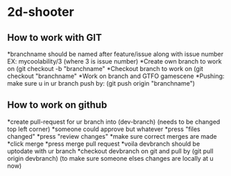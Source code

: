 # 2d-shooter

## How to work with GIT
*branchname should be named after feature/issue along with issue number EX: mycoolability/3 (where 3 is issue number)
*Create own branch to work on (git checkout -b "branchname"
*Checkout branch to work on (git checkout "branchname"
*Work on branch and GTFO gamescene
*Pushing: make sure u in ur branch push by: (git push origin "branchname")

## How to work on github
*create pull-request for ur branch into (dev-branch) (needs to be changed top left corner)
*someone could approve but whatever
*press "files changed"
*press "review changes"
*make sure correct merges are made
*click merge
*press merge pull request
*voila devbranch should be uptodate with ur branch
*checkout devbranch on git and pull by (git pull origin devbranch) (to make sure someone elses changes are locally at u now)

